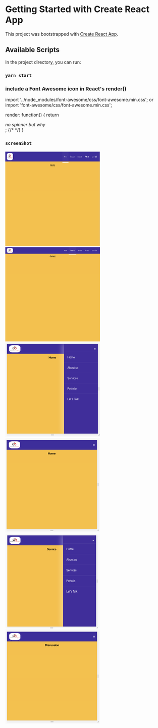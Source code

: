 # Getting Started with Create React App

This project was bootstrapped with [Create React App](https://github.com/facebook/create-react-app).

## Available Scripts

In the project directory, you can run:

### `yarn start`

### include a Font Awesome icon in React's render()

import '../node_modules/font-awesome/css/font-awesome.min.css'; 
or
import 'font-awesome/css/font-awesome.min.css';


 render: function() {
    return <div><i className="fa fa-spinner fa-spin">no spinner but why</i></div>;
      {/* <i class="fa fa-bars" aria-hidden="true"></i> */}
}



### `screenShot`
<img src="src/assets/images/1.png" width="300" height="300"/><img src="src/assets/images/2.png" width="300" height="300"/>
<img src="src/assets/images/3.png" width="300" height="300"/><img src="src/assets/images/4.png" width="300" height="300"/>
<img src="src/assets/images/5.png" width="300" height="300"/><img src="src/assets/images/6.png" width="300" height="300"/>
